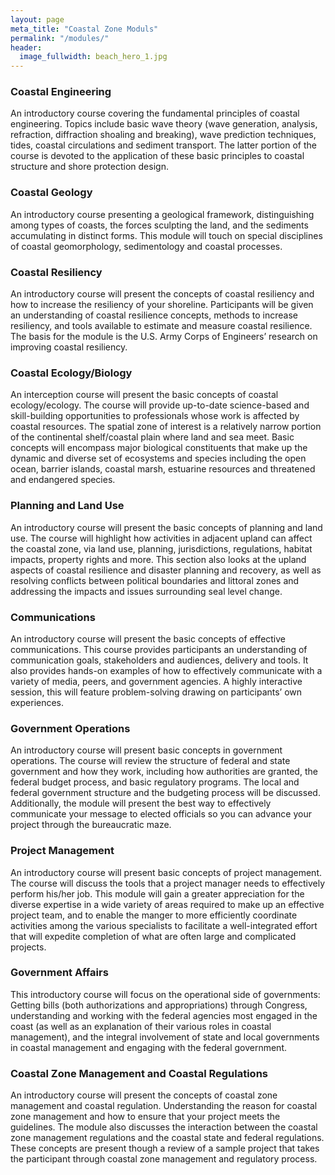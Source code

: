 ```yaml
---
layout: page
meta_title: "Coastal Zone Moduls"
permalink: "/modules/"
header:
  image_fullwidth: beach_hero_1.jpg
---
```


<h3>Coastal Engineering</h3>
<p>An introductory course covering the fundamental principles of coastal engineering. Topics include basic wave theory (wave generation, analysis, refraction, diffraction shoaling and breaking), wave prediction techniques, tides, coastal circulations and sediment transport. The latter portion of the course is devoted to the application of these basic principles to coastal structure and shore protection design.</p>

<h3>Coastal Geology</h3>
<p>An introductory course presenting a geological framework, distinguishing among types of coasts, the forces sculpting the land, and the sediments accumulating in distinct forms.  This module will touch on special disciplines of coastal geomorphology, sedimentology and coastal processes.</p>

<h3>Coastal Resiliency</h3>
<p>An introductory course will present the concepts of coastal resiliency and how to increase the resiliency of your shoreline.  Participants will be given an understanding of coastal resilience concepts, methods to increase resiliency, and tools available to estimate and measure coastal resilience.  The basis for the module is the U.S. Army Corps of Engineers’ research on improving coastal resiliency.</p>

<h3>Coastal Ecology/Biology</h3>
<p>An interception course will present the basic concepts of coastal ecology/ecology.  The course will provide up-to-date science-based and skill-building opportunities to professionals whose work is affected by coastal resources. The spatial zone of interest is a relatively narrow portion of the continental shelf/coastal plain where land and sea meet. Basic concepts will encompass major biological constituents that make up the dynamic and diverse set of ecosystems and species including the open ocean, barrier islands, coastal marsh, estuarine resources and threatened and endangered species.</p>

<h3>Planning and Land Use</h3>
<p>An introductory course will present the basic concepts of planning and land use.  The course will highlight how activities in adjacent upland can affect the coastal zone, via land use, planning, jurisdictions, regulations, habitat impacts, property rights and more. This section also looks at the upland aspects of coastal resilience and disaster planning and recovery, as well as resolving conflicts between political boundaries and littoral zones and addressing the impacts and issues surrounding seal level change.</p>

<h3>Communications</h3>
<p>An introductory course will present the basic concepts of effective communications.  This course provides participants an understanding of communication goals, stakeholders and audiences, delivery and tools.  It also provides hands-on examples of how to effectively communicate with a variety of media,  peers, and government agencies.  A highly interactive session, this will feature problem-solving drawing on participants’ own experiences.</p>

<h3>Government Operations</h3>
<p>An introductory course will present basic concepts in government operations.  The course will review the structure of federal and state government and how they work, including how authorities are granted, the federal budget process, and basic regulatory programs.  The local and federal government structure and the budgeting process will be discussed.  Additionally, the module will present the best way to effectively communicate your message to elected officials so you can advance your project through the bureaucratic maze.</p> 

<h3>Project Management</h3>
<p>An introductory course will present basic concepts of project management.  The course will discuss the tools that a project manager needs to effectively perform his/her job.  This module will gain a greater appreciation for the diverse expertise in a wide variety of areas required to make up an effective project team, and to enable the manger to more efficiently coordinate activities among the various specialists to facilitate a well-integrated effort that will expedite completion of what are often large and complicated projects.</p>

<h3>Government Affairs</h3>
<p>This introductory course will focus on the operational side of governments: Getting bills (both authorizations and appropriations) through Congress, understanding and working with the federal agencies most engaged in the coast (as well as an explanation of their various roles in coastal management), and the integral involvement of state and local governments in coastal management and engaging with the federal government.</p>

<h3>Coastal Zone Management and Coastal Regulations</h3>
<p>An introductory course will present the concepts of coastal zone management and coastal regulation.  Understanding the reason for coastal zone management and how to ensure that your project meets the guidelines.  The module also discusses the interaction between the coastal zone management regulations and the coastal state and federal regulations.  These concepts are present though a review of a sample project that takes the participant through coastal zone management and regulatory process.</p>












